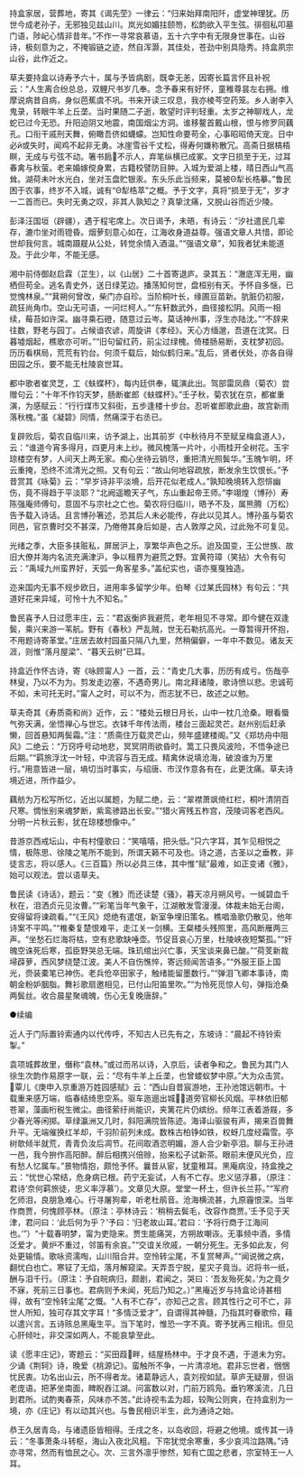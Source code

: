 <!-- { "loadSidebar": true } -->
持盒家居，营葬地，寄其《谒先茔》一律云：“归来始拜南阳阡，虚堂神理犹。历世今成老孙子，无邪独见兹山川。岚光如媚拄颐笏，松韵欲入平生弦。徘徊私叩墓门语，陟屺心情非昔年。”不作一寻常哀慕语，五十六字中有无限身世事在。山谷诗，极刻意为之，不掩锻链之迹，然自浑灏，其佳处，苍劲中别具隐秀。持盒夙宗山谷，此作近之。

草夫要持盒以诗寿予六十，属与予皆病剧，既幸无恙，因寄长篇言怀且补祝云：“人生离合纷总总，双鲤尺书岁几奉。念予春来有好怀，童稚尊昙左右拥。维摩说病昔自病，身似芭蕉虞不巩。书来开读三叹息，我亦棱芩空药笼。乡人谢李入鬼录，转眼牛羊上丘垄。当时果随二子逝，敢望时评判轻重。太岁之神聊戏人，龙蛇已过今无恐。升阳迫阴又地震，南国烟尘方洞。谁移鳌首戴山根，恨与修罗同藕孔。口衔干戚刑天舞，俯瞰吾侪如蠛蠓。岂知性命要苟全，心事昭昭倚天宠。日中必й或失时，闻鸡不起非无勇。冰崖雪谷千丈松，得寿何嫌称散冗。高斋日据槁梧瞑，无成与亏弦不动。箸书扃不示人，弃笔纵横已成冢。文字日损至于无，过耳春禽与秋萤。老来婚嫁傥身累，古籍校譬防目肿。入城为爱湖上楼，晴日西山气高耸。湖荷未叶水光白，坐对玉盘贮银汞。东头乐此当频来，莫被Θ犁长梏摹。”鲁民困于农事，终岁不入城，诚有“Θ犁梏萃”之概。予于文字，真将“损至于无”，岁才一二首而已。失时无勇之叹，非其人孰知之？真挚沈痛，又脱山谷而近少陵。

彭泽汪国垣（辟疆），遇于程宅席上。次日谒予，未晤，有诗云：“汐社遣民几辈存，漉巾坐对雨镫昏。烟萝刻意心如在，江海收身道益尊。强语文章人共惜，即论世却我何言。城南蹑屣从公处，转觉余情入酒温。”“强语文章”，知我者犹未能道及。于此少年，不能无感。

湘中前侍御赵启霖（芷生），以《山居》二十首寄退庐。录其五：“澈底浑无用，幽栖但苟全。逃名青史外，送日绿芜边。播荡知何世，盘桓别有天。予怀自多惬，已觉愧林泉。”“萁朔何曾改，柴门亦自珍。当阶桐叶长，缘圃豆苗新。肮脏仍初服，疏狂尚角巾。空山无可语，一问烂柯人。”“东轩数武外，曲径接松阴。风雨一相续，莓苔如许深。幽寻乘石磴，随意过云岑。莫话神州事，浮生亦陆沈。”“不辞来往数，野老与园丁。占候谙农谚，周旋讲《孝经》。天心方缅邈，吾道在沈冥。日暮墟烟起，樵歌亦可听。”“旧句留红药，前尘过绿槐。倚楼肠易断，支枕梦初回。历历看棋局，荒荒有钓台。何须千载后，始似鹤归来。”乱后，贤者伏处，亦各自得田园之乐，要不能无杜陵哀世耳。

都中歌者崔灵芝，工《蚨蝶杯》，每内廷供奉，辄演此出。驾部雷凤鼎（菊农）尝赠句云：“十年不作钧天梦，肠断崔郎《蚨蝶杯》。”壬子秋，菊农犹在京，都崔重演，为感赋云：“行行煤市又斜街，五步逢楼十步台。忍听崔郎歌此曲，故宫新雨落秋槐。”虽《凝碧》同情，然痛深于右丞已。

复辟败后，菊农自临川来，访予湖上，出其前岁《中秋待月不至赋呈梅盒道人》，云：“谁道今宵多得月，四更月未上纱。微风槐落一片叶，小雨桂开全树花。玉宇琼楼空有梦，人间天上两无家。痴心坐待云销尽，重把清光照鬓华。”玉魄乍明，坏云重掩，恐终不沭清光之照。又有句云：“故山何地容疏放，断发余生饮恨长。”予昔赏其《咏菊》云：“早岁诗非平淡境，后开花似老成人。”孰知晚境转入怨悱幽伤，竟不得趋于平淡耶？“北阙遥瞻天子气，东山重起帝王师。”李翊煌（博孙）寿陈强庵师傅句，意固不与宗社之亡也。菊农将归临川，晤予不及，属熊腾（万松）告予载入诗话。且言博孙箸述，恐其后人未必能传，存此以见其人。博孙虽与菊农同邑，官京曹时交不甚深，乃倦倦其身后如是，古人敦厚之风，过此殆不可复见。

光绪之季，大臣多挟赃私，屏居沪上，享繁华声色之乐。迨及国变，王公世族、故旧大僚并海内名流充满津沪，争以租界为避荒之野。宜黄符璋（笑拈）大令有句云：“禹域九州蛮界好，天弧一角客星多。”盖纪实也，语亦戛戛独造。

迩来国内无事不规步欧日，进用率多留学少年。伯琴《过某氏园林》有句云：“共道好花来异域，可怜十九不知名。”

鲁民喜予人日过愿丰庄，云：“君返衡庐我避荒，老年相见不寻常。即今健在双逢鬓，乘兴来游一苇航。野有《春秋》严乱贼，世无石勒抗高光。一尊暂得开怀抱，不用题诗寄革堂。”庄居去故村园虽只隔八九里，然稍偏僻，一年中不数见。诸友天涯，则惟“落月屋梁”、“暮天云树”已耳。

持盒近作怀古诗，寄《咏顾甯人》一首，云：“青史几大事，历历有成亏。伤哉亭林叟，乃以不为为。剪发走边塞，不遇奇男儿。南北拜诸陵，歌诗愤以悲。忠诚苟不如，未可托无时。”甯人之时，可以不为，而志犹不已，故述之以勉。

草夫奇其《寿质斋和尚》近作，云：“楼处云根日月长，山中一枕几沧桑。眼看蜃气弥天满，坐悟禅心与世忘。衣钵千年传法雨，楼台三面起灵芒。赵州别后赶承懒，回首悬知两鬓霜。”注：“质斋住万载灵芒山，频年盛建楼阁。”又《郑坊舟中阻风》二绝云：“万窍呼号动地悲，冥冥阴雨欲昏时。篙工只畏风波险，不悟争途已后期。”“羁旅浮沈一叶轻，中流容与百无成。精禽休说填沧海，破浪谁为万里行。”用意皆进一层，墒切当时事实，与绍唐、市汊作意各有在，此更沈痛。草夫诗境近进，所作益少。

藕舫为万松写所忆，近出以属题，为赋二绝，云：“翠襟萧飒倚红栏，桐叶清阴百尺寒。惆怅别来魂梦断，紫鸾骖路出长安。”“猎火宵残五柞宫，茂陵词客老西风。分明一片秋云影，犹在琼楼想像中。”

昔游京西戒坛山，中有村僮歌曰：“笑嘻嘻，把头低。”只六字耳，其乍见相悦之情，极陈思、徐陵之笔所不能到，所谓天籁不可及也。诗之道，古圣以之垂教，非徒言志，将以感人。《三百篇》所以必具三体，其中惟“赋”最难，如正变诸《雅》，始可以观法。尝以语草夫。

鲁民读《诗话》，题云：“变《雅》而还读楚《骚》，暮天凉月朔风号。一缄碧血千秋在，泪洒贞元见汝曹。”“彩笔当年气象干，江湖散发雪漫漫。体裁未始无台阁，安得留将谏疏看。”“《王风》熄绝有遣氓，新室争埋旧策名。樵唱渔歌仍散见，他年诗案不平鸣。”“椎秦复楚恨难平，走江关一剑横。王粲楼头残照里，高风断雁两三声。“坐愁石烂海将枯，空有悲歌缺唾壶。节促音哀心万里，杜陵峡夜短檠孤。”“奸魄空诛死后寒，孤臣野哭总无端。珠玑绾出兴亡事，天宝谈来鼻已酸。”“荷芰新裁埽薜萝，西风梦绕楚江波。美人不自伤憔悴，寄远频闻苦语多。”“外服王臣上国光，赍装橐笔已神伤。老兵伧卒田家子，触绪能留墨数行。”“弹泪飞卿本事诗，南朝金粉妒胭脂。舞衫歌扇邀相见，已付山阳笛里吹。”“为怜死觅惊人句，弹指沧桑两鬓丝。收合晨星聚魂魄，伤心无复晚唐辞。”

●续编

近人于门际置铃索通内以代传呼，不知古人已先有之，东坡诗：“晨起不待铃索掣。”

袁项城葬故里，僭称“袁林。”或过而吊以诗，入京后，读者争和之。鲁民为其门人徐生次韵作易原字一联，云：“尽有牛羊上丘垄，也曾蝼蚁梦中原。”大为众击赏。覃儿《庚申入京重游万姓园感赋》云：“西山自昔宸游地，王孙池馆远朝市。十载重来感万端，临春结绮思空系。驱车迤逦出城，道旁官柳长风烟。平林依旧郁苍翠，藻画桁税生微尘。曲径萦纡尚能识，夹篱花片仍缤纷。频年江表着游屐，多少春光等闲掷。草绿瀛洲又几时，斜阳满院皆陈迹。海译山驱骏有声，揭来百兽舞升平。无端催换红羊却，千羽阶前列未成。数株古柏铮如铁，权蚜几度经霜雪。亭树欹倾半就荒，青青负汝后凋节。花间取酒恣明媚，游人合少新亭泪。聊与王孙进一邑，我今拚作高阳醉。醉后相携兴倍赊，抬来松子试新茶。眼前未便风光负，应有愁人忆属车。”景物情抱，颇怆予怀。曩昔从宦，犹童稚耳。黑庵病没，持盒挽之云：“忧世心常结，危身病已根。药宁无妄试，人有不亡存。忠义惩浮慕，（原注：君诗‘奈何羁旅徒，忠义率浮慕’）。文章见大原。堂堂一杯土，但许长兰荪。”“军府乞师泪，良朋急难心。行寻屠狗辈，听老杜鹃音。沧海横流甚，九原霾恨深。当年作商贾，何愧顾亭林。（原注：亭林诗云：‘稍稍去鬓毛，改容作商贾。’壬予见于天津，君问曰：‘此后何为乎？’予曰：‘归老故山耳。’君曰：‘予将行商于江海间也。’”）“十载春明梦，甯为吏隐来。贾生能痛哭，方朔故嘲诙。无事频中酒，多情泛爱才。黄炉不重过，邻笛有余哀。”“交谊关欣戚，一朝分死生。无多如此友，何处更输情。歌咏资濡啕，山川阻合并。空怜转尘尾，不复赏琴声。”“闻说微之病，翻忧白也亡。寒钲了无焰，落月解窥梁。天弄吾宁脱，星灾子竟当。迟将书一纸，酬与泪千行。（原注：予自皖病归，颇剧，君闻之，哭曰：‘吾友殆死矣。’为之竟夕不寐，死前三日事也。君病则予未闻，死后乃知之。）”黑庵近岁与持盒论诗甚相得，故有“空怜转尘尾”之慨。“人有不亡存”，亦知己之言。顾其性行之可不亡，非世人所知，独可存其文字耳！“多情泛爱才”，自谓得其神髓，乃指其时眷歌伶，藉以遣兴言。五诗赅总黑庵生平。当下笔时，惟恐一字不真。寄予犹再三相讯。但见心肝倾吐，非交深如两人，不能哀挚至此。

读《愿丰庄记》，寄题云：“买田葭畔，结屋杨林中。于才良不遇，于道未为穷。少诵《荆轲》诗，晚爱《桃源记》。蛮触所不争，一片清凉地。君非忘世者，悃悃忧民衷。功名出山云，所不得者龙。诸葛静远人，袁刘视如鼠。草庐无疑扉，但诣老庞语。把茅坐南面，睥睨吞江湖。问富数以对，门前万鸥凫。垂钓寒溪流，几日到君所。试酌夷春茶，风味亦不苦。”此诗视韦孟为超，较陶公则爽，在持盒别为一境，亦《庄记》有以动其兴也。与鲁民相识半生，此为通诗之始。

恭王久居青岛，与诸遗臣皆相得。壬戌之冬，以岛收回，将避之他境。或传其一诗云：“冬事萧条斗转枢，海山入夜北风粗。下帘犹觉余寒重，多少哀鸿泣路隅。”诗亦寻常，然而有恤民之心。次、三言外凛乎惨然，知有亡国之悲者，宗室特王一人耳。

